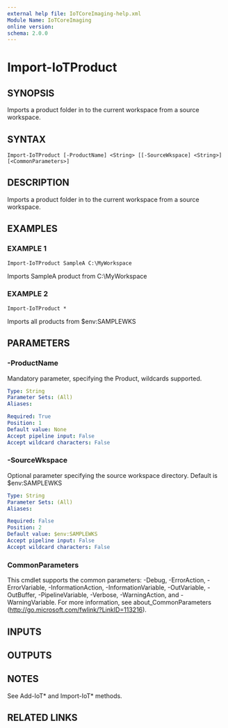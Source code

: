 ```yaml
---
external help file: IoTCoreImaging-help.xml
Module Name: IoTCoreImaging
online version:
schema: 2.0.0
---
```


# Import-IoTProduct

## SYNOPSIS
Imports a product folder in to the current workspace from a source workspace.

## SYNTAX

```
Import-IoTProduct [-ProductName] <String> [[-SourceWkspace] <String>] [<CommonParameters>]
```

## DESCRIPTION
Imports a product folder in to the current workspace from a source workspace.

## EXAMPLES

### EXAMPLE 1
```
Import-IoTProduct SampleA C:\MyWorkspace
```

Imports SampleA product from C:\MyWorkspace

### EXAMPLE 2
```
Import-IoTProduct *
```

Imports all products from $env:SAMPLEWKS

## PARAMETERS

### -ProductName
Mandatory parameter, specifying the Product, wildcards supported.

```yaml
Type: String
Parameter Sets: (All)
Aliases:

Required: True
Position: 1
Default value: None
Accept pipeline input: False
Accept wildcard characters: False
```

### -SourceWkspace
Optional parameter specifying the source workspace directory.
Default is $env:SAMPLEWKS

```yaml
Type: String
Parameter Sets: (All)
Aliases:

Required: False
Position: 2
Default value: $env:SAMPLEWKS
Accept pipeline input: False
Accept wildcard characters: False
```

### CommonParameters
This cmdlet supports the common parameters: -Debug, -ErrorAction, -ErrorVariable, -InformationAction, -InformationVariable, -OutVariable, -OutBuffer, -PipelineVariable, -Verbose, -WarningAction, and -WarningVariable. For more information, see about_CommonParameters (http://go.microsoft.com/fwlink/?LinkID=113216).

## INPUTS

## OUTPUTS

## NOTES
See Add-IoT* and Import-IoT* methods.

## RELATED LINKS
